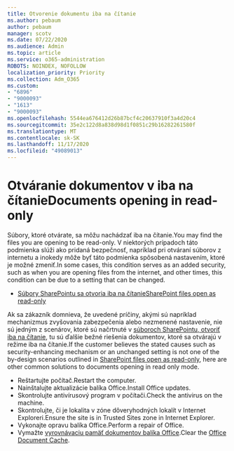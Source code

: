 ```yaml
---
title: Otvorenie dokumentu iba na čítanie
ms.author: pebaum
author: pebaum
manager: scotv
ms.date: 07/22/2020
ms.audience: Admin
ms.topic: article
ms.service: o365-administration
ROBOTS: NOINDEX, NOFOLLOW
localization_priority: Priority
ms.collection: Adm_O365
ms.custom:
- "6896"
- "9000093"
- "1613"
- "9000093"
ms.openlocfilehash: 5544ea676412d26b87bcf4c20637910f3a4d20c4
ms.sourcegitcommit: 35e2c122d8a838d98d1f0851c29b16282261580f
ms.translationtype: MT
ms.contentlocale: sk-SK
ms.lasthandoff: 11/17/2020
ms.locfileid: "49089013"
---
```

# <a name="documents-opening-in-read-only"></a><span data-ttu-id="4f544-102">Otváranie dokumentov v iba na čítanie</span><span class="sxs-lookup"><span data-stu-id="4f544-102">Documents opening in read-only</span></span>

<span data-ttu-id="4f544-103">Súbory, ktoré otvárate, sa môžu nachádzať iba na čítanie.</span><span class="sxs-lookup"><span data-stu-id="4f544-103">You may find the files you are opening to be read-only.</span></span> <span data-ttu-id="4f544-104">V niektorých prípadoch táto podmienka slúži ako pridaná bezpečnosť, napríklad pri otváraní súborov z internetu a inokedy môže byť táto podmienka spôsobená nastavením, ktoré je možné zmeniť.</span><span class="sxs-lookup"><span data-stu-id="4f544-104">In some cases, this condition serves as an added security, such as when you are opening files from the internet, and other times, this condition can be due to a setting that can be changed.</span></span>

- [<span data-ttu-id="4f544-105">Súbory SharePointu sa otvoria iba na čítanie</span><span class="sxs-lookup"><span data-stu-id="4f544-105">SharePoint files open as read-only</span></span>](https://docs.microsoft.com/sharepoint/troubleshoot/lists-and-libraries/files-open-as-read-only-and-cannot-check-in-or-out)

<span data-ttu-id="4f544-106">Ak sa zákazník domnieva, že uvedené príčiny, akými sú napríklad mechanizmus zvyšovania zabezpečenia alebo nezmenené nastavenie, nie sú jedným z scenárov, ktoré sú načrtnuté v [súboroch SharePointu, otvoriť iba na čítanie](https://docs.microsoft.com/sharepoint/troubleshoot/lists-and-libraries/files-open-as-read-only-and-cannot-check-in-or-out), tu sú ďalšie bežné riešenia dokumentov, ktoré sa otvárajú v režime iba na čítanie.</span><span class="sxs-lookup"><span data-stu-id="4f544-106">If the customer believes the stated causes such as security-enhancing mechanism or an unchanged setting is not one of the by-design scenarios outlined in [SharePoint files open as read-only](https://docs.microsoft.com/sharepoint/troubleshoot/lists-and-libraries/files-open-as-read-only-and-cannot-check-in-or-out), here are other common solutions to documents opening in read only mode.</span></span>

- <span data-ttu-id="4f544-107">Reštartujte počítač.</span><span class="sxs-lookup"><span data-stu-id="4f544-107">Restart the computer.</span></span>
- <span data-ttu-id="4f544-108">Nainštalujte aktualizácie balíka Office.</span><span class="sxs-lookup"><span data-stu-id="4f544-108">Install Office updates.</span></span>
- <span data-ttu-id="4f544-109">Skontrolujte antivírusový program v počítači.</span><span class="sxs-lookup"><span data-stu-id="4f544-109">Check the antivirus on the machine.</span></span>
- <span data-ttu-id="4f544-110">Skontrolujte, či je lokalita v zóne dôveryhodných lokalít v Internet Exploreri.</span><span class="sxs-lookup"><span data-stu-id="4f544-110">Ensure the site is in Trusted Sites zone in Internet Explorer.</span></span>
- <span data-ttu-id="4f544-111">Vykonajte opravu balíka Office.</span><span class="sxs-lookup"><span data-stu-id="4f544-111">Perform a repair of Office.</span></span>
- <span data-ttu-id="4f544-112">Vymažte [vyrovnávaciu pamäť dokumentov balíka Office](https://support.microsoft.com/office/delete-your-office-document-cache-b1d3765e-d71b-4bb8-99ca-acd22c42995d?ui=en-us&rs=en-us&ad=us).</span><span class="sxs-lookup"><span data-stu-id="4f544-112">Clear the [Office Document Cache](https://support.microsoft.com/office/delete-your-office-document-cache-b1d3765e-d71b-4bb8-99ca-acd22c42995d?ui=en-us&rs=en-us&ad=us).</span></span>

